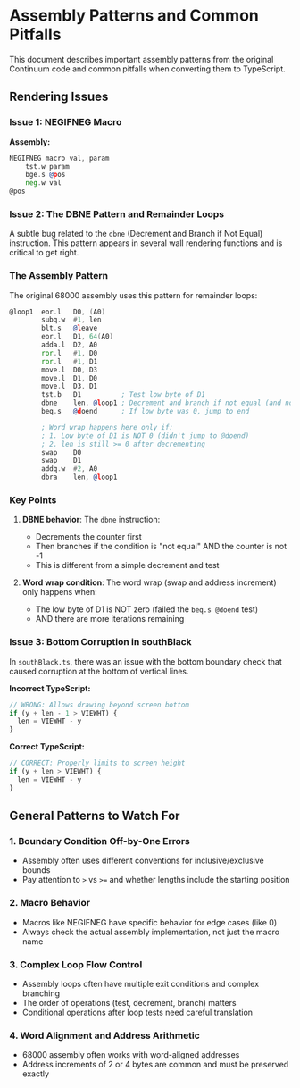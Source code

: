 # Assembly Patterns and Common Pitfalls

This document describes important assembly patterns from the original Continuum code and common pitfalls when converting them to TypeScript.

## Rendering Issues

### Issue 1: NEGIFNEG Macro

**Assembly:**

```asm
NEGIFNEG macro val, param
    tst.w param
    bge.s @pos
    neg.w val
@pos
```

### Issue 2: The DBNE Pattern and Remainder Loops

A subtle bug related to the `dbne` (Decrement and Branch if Not Equal) instruction. This pattern appears in several wall rendering functions and is critical to get right.

### The Assembly Pattern

The original 68000 assembly uses this pattern for remainder loops:

```asm
@loop1  eor.l   D0, (A0)
        subq.w  #1, len
        blt.s   @leave
        eor.l   D1, 64(A0)
        adda.l  D2, A0
        ror.l   #1, D0
        ror.l   #1, D1
        move.l  D0, D3
        move.l  D1, D0
        move.l  D3, D1
        tst.b   D1          ; Test low byte of D1
        dbne    len, @loop1 ; Decrement and branch if not equal (and not -1)
        beq.s   @doend      ; If low byte was 0, jump to end

        ; Word wrap happens here only if:
        ; 1. Low byte of D1 is NOT 0 (didn't jump to @doend)
        ; 2. len is still >= 0 after decrementing
        swap    D0
        swap    D1
        addq.w  #2, A0
        dbra    len, @loop1
```

### Key Points

1. **DBNE behavior**: The `dbne` instruction:

   - Decrements the counter first
   - Then branches if the condition is "not equal" AND the counter is not -1
   - This is different from a simple decrement and test

2. **Word wrap condition**: The word wrap (swap and address increment) only happens when:
   - The low byte of D1 is NOT zero (failed the `beq.s @doend` test)
   - AND there are more iterations remaining

### Issue 3: Bottom Corruption in southBlack

In `southBlack.ts`, there was an issue with the bottom boundary check that caused corruption at the bottom of vertical lines.

**Incorrect TypeScript:**

```typescript
// WRONG: Allows drawing beyond screen bottom
if (y + len - 1 > VIEWHT) {
  len = VIEWHT - y
}
```

**Correct TypeScript:**

```typescript
// CORRECT: Properly limits to screen height
if (y + len > VIEWHT) {
  len = VIEWHT - y
}
```

## General Patterns to Watch For

### 1. Boundary Condition Off-by-One Errors

- Assembly often uses different conventions for inclusive/exclusive bounds
- Pay attention to `>` vs `>=` and whether lengths include the starting position

### 2. Macro Behavior

- Macros like NEGIFNEG have specific behavior for edge cases (like 0)
- Always check the actual assembly implementation, not just the macro name

### 3. Complex Loop Flow Control

- Assembly loops often have multiple exit conditions and complex branching
- The order of operations (test, decrement, branch) matters
- Conditional operations after loop tests need careful translation

### 4. Word Alignment and Address Arithmetic

- 68000 assembly often works with word-aligned addresses
- Address increments of 2 or 4 bytes are common and must be preserved exactly

